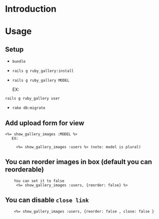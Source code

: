 # Introduction

# Usage

## Setup

   * ``bundle``
   * ``rails g ruby_gallery:install``
   * ``rails g ruby_gallery MODEL``
  

      EX:

  ``rails g ruby_gallery user``
         
         
   * ``rake db:migrate``
   
   
## Add upload form for view 
  
    <%= show_gallery_images :MODEL %>
       EX: 
         
         <%= show_gallery_images :users %> (note: model is plural)
         
## You can reorder images in box (default you can reorderable)
        You can set it to false 
         <%= show_gallery_images :users, {reorder: false} %>

## You can disable ``close link``
        
        <%= show_gallery_images :users, {reorder: false , close: false }